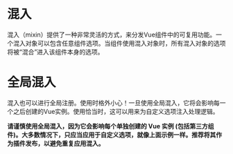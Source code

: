 # 混入

混入（mixin）提供了一种非常灵活的方式，来分发Vue组件中的可复用功能。一个混入对象可以包含任意组件选项。当组件使用混入对象时，所有混入对象的选项将被“混合”进入该组件本身的选项。

# 全局混入

混入也可以进行全局注册。使用时格外小心！一旦使用全局混入，它将会影响每一个之后创建的Vue实例。使用恰当时，这可以用来为自定义选项注入处理逻辑。

**请谨慎使用全局混入，因为它会影响每个单独创建的 Vue 实例 (包括第三方组件)。大多数情况下，只应当应用于自定义选项，就像上面示例一样。推荐将其作为插件发布，以避免重复应用混入。**